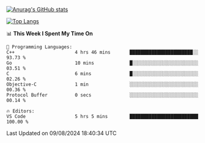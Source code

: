 [![Anurag's GitHub stats](https://github-readme-stats.vercel.app/api?username=wugouzi&count_private=true)](https://github.com/anuraghazra/github-readme-stats)

[![Top Langs](https://github-readme-stats.vercel.app/api/top-langs/?username=wugouzi&layout=compact&count_private=true&hide=html)](https://github.com/anuraghazra/github-readme-stats)

<!--START_SECTION:waka-->
📊 **This Week I Spent My Time On** 

```text
💬 Programming Languages: 
C++                      4 hrs 46 mins       ███████████████████████░░   93.73 % 
Go                       10 mins             █░░░░░░░░░░░░░░░░░░░░░░░░   03.51 % 
C                        6 mins              █░░░░░░░░░░░░░░░░░░░░░░░░   02.26 % 
Objective-C              1 min               ░░░░░░░░░░░░░░░░░░░░░░░░░   00.36 % 
Protocol Buffer          0 secs              ░░░░░░░░░░░░░░░░░░░░░░░░░   00.14 % 

🔥 Editors: 
VS Code                  5 hrs 5 mins        █████████████████████████   100.00 % 
```


 Last Updated on 09/08/2024 18:40:34 UTC
<!--END_SECTION:waka-->

<!--
**wugouzi/wugouzi** is a ✨ _special_ ✨ repository because its `README.md` (this file) appears on your GitHub profile.

Here are some ideas to get you started:

- 🔭 I’m currently working on ...
- 🌱 I’m currently learning ...
- 👯 I’m looking to collaborate on ...
- 🤔 I’m looking for help with ...
- 💬 Ask me about ...
- 📫 How to reach me: ...
- 😄 Pronouns: ...
- ⚡ Fun fact: ...
-->
